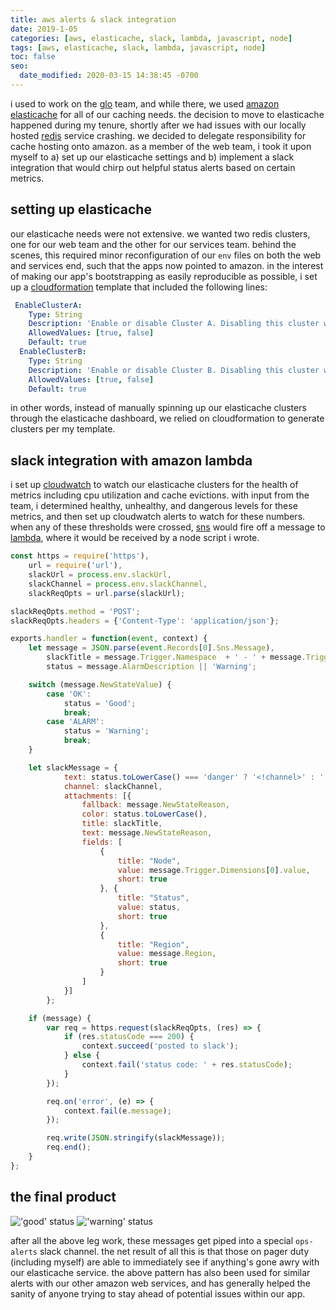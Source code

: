 ```yaml
---
title: aws alerts & slack integration
date: 2019-1-05
categories: [aws, elasticache, slack, lambda, javascript, node]
tags: [aws, elasticache, slack, lambda, javascript, node]
toc: false
seo:
  date_modified: 2020-03-15 14:38:45 -0700
---
```


i used to work on the [glo](https://www.glo.com/) team, and while there, we used [amazon elasticache](https://aws.amazon.com/elasticache/) for all of our caching needs. the decision to move to elasticache happened during my tenure, shortly after we had issues with our locally hosted [redis](https://redis.io/) service crashing. we decided to delegate responsibility for cache hosting onto amazon.  as a member of the web team, i took it upon myself to a) set up our elasticache settings and b) implement a slack integration that would chirp out helpful status alerts based on certain metrics.

## setting up elasticache

our elasticache needs were not extensive. we wanted two redis clusters, one for our web team and the other for our services team. behind the scenes, this required minor reconfiguration of our `env` files on both the web and services end, such that the apps now pointed to amazon. in the interest of making our app's bootstrapping as easily reproducible as possible, i set up a [cloudformation](https://aws.amazon.com/cloudformation/) template that included the following lines:

```yml
 EnableClusterA:
    Type: String
    Description: 'Enable or disable Cluster A. Disabling this cluster will remove both replicated & non-replicated versions of the cluster.'
    AllowedValues: [true, false]
    Default: true
  EnableClusterB:
    Type: String
    Description: 'Enable or disable Cluster B. Disabling this cluster will remove both replicated & non-replicated versions of the cluster.'
    AllowedValues: [true, false]
    Default: true
```

in other words, instead of manually spinning up our elasticache clusters through the elasticache dashboard, we relied on cloudformation to generate clusters per my template.

## slack integration with amazon lambda

i set up [cloudwatch](https://aws.amazon.com/cloudwatch/) to watch our elasticache clusters for the health of metrics including cpu utilization and cache evictions. with input from the team, i determined healthy, unhealthy, and dangerous levels for these metrics, and then set up cloudwatch alerts to watch for these numbers. when any of these thresholds were crossed, [sns](https://aws.amazon.com/sns/) would fire off a message to [lambda](https://aws.amazon.com/lambda/), where it would be received by a node script i wrote.

```js
const https = require('https'),
	url = require('url'),
	slackUrl = process.env.slackUrl,
	slackChannel = process.env.slackChannel,
	slackReqOpts = url.parse(slackUrl);

slackReqOpts.method = 'POST';
slackReqOpts.headers = {'Content-Type': 'application/json'};

exports.handler = function(event, context) {
	let message = JSON.parse(event.Records[0].Sns.Message),
		slackTitle = message.Trigger.Namespace  + ' - ' + message.Trigger.MetricName,
		status = message.AlarmDescription || 'Warning';

	switch (message.NewStateValue) {
		case 'OK':
			status = 'Good';
			break;
		case 'ALARM':
			status = 'Warning';
			break;
	}

	let	slackMessage = {
			text: status.toLowerCase() === 'danger' ? '<!channel>' : '',
			channel: slackChannel,
		    attachments: [{
	            fallback: message.NewStateReason,
	            color: status.toLowerCase(),
	            title: slackTitle,
				text: message.NewStateReason,
	            fields: [
	                {
	                    title: "Node",
	                    value: message.Trigger.Dimensions[0].value,
						short: true
	                }, {
						title: "Status",
						value: status,
						short: true
					},
					{
						title: "Region",
						value: message.Region,
						short: true
					}
	            ]
	        }]
		};

	if (message) {
		var req = https.request(slackReqOpts, (res) => {
			if (res.statusCode === 200) {
				context.succeed('posted to slack');
			} else {
				context.fail('status code: ' + res.statusCode);
			}
		});

		req.on('error', (e) => {
			context.fail(e.message);
		});

		req.write(JSON.stringify(slackMessage));
		req.end();
	}
};
```

## the final product

!['good' status](https://i.imgur.com/y7Xu9dw.png)
!['warning' status](https://i.imgur.com/Y918qdj.png)

after all the above leg work, these messages get piped into a special `ops-alerts` slack channel. the net result of all this is that those on pager duty (including myself) are able to immediately see if anything's gone awry with our elasticache service. the above pattern has also been used for similar alerts with our other amazon web services, and has generally helped the sanity of anyone trying to stay ahead of potential issues within our app.
